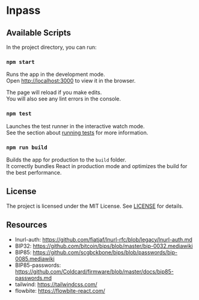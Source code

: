lnpass
===

## Available Scripts

In the project directory, you can run:

### `npm start`

Runs the app in the development mode.\
Open [http://localhost:3000](http://localhost:3000) to view it in the browser.

The page will reload if you make edits.\
You will also see any lint errors in the console.

### `npm test`

Launches the test runner in the interactive watch mode.\
See the section about [running tests](https://facebook.github.io/create-react-app/docs/running-tests) for more information.

### `npm run build`

Builds the app for production to the `build` folder.\
It correctly bundles React in production mode and optimizes the build for the best performance.

## License

The project is licensed under the MIT License. See [LICENSE](LICENSE) for details.

## Resources
- lnurl-auth: https://github.com/fiatjaf/lnurl-rfc/blob/legacy/lnurl-auth.md
- BIP32: https://github.com/bitcoin/bips/blob/master/bip-0032.mediawiki
- BIP85: https://github.com/scgbckbone/bips/blob/passwords/bip-0085.mediawiki
- BIP85-passwords: https://github.com/Coldcard/firmware/blob/master/docs/bip85-passwords.md
- tailwind: https://tailwindcss.com/
- flowbite: https://flowbite-react.com/
